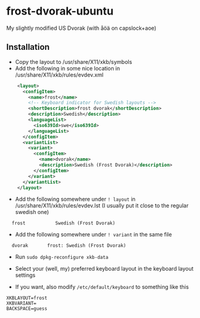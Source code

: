 # frost-dvorak-ubuntu
My slightly modified US Dvorak (with åöä on capslock+aoe)


## Installation

* Copy the layout to /usr/share/X11/xkb/symbols
* Add the following in some nice location in /usr/share/X11/xkb/rules/evdev.xml 

``` xml
    <layout>
      <configItem>
        <name>frost</name>
        <!-- Keyboard indicator for Swedish layouts -->
        <shortDescription>frost dvorak</shortDescription>
        <description>Swedish</description>
        <languageList>
          <iso639Id>swe</iso639Id>
        </languageList>
      </configItem>
      <variantList>
        <variant>
          <configItem>
            <name>dvorak</name>
            <description>Swedish (Frost Dvorak)</description>
          </configItem>
        </variant>
      </variantList>
    </layout>
```

* Add the following somewhere under `! layout` in /usr/share/X11/xkb/rules/evdev.lst (I usually put it close to the regular swedish one)


``` 
  frost           Swedish (Frost Dvorak)
```

* Add the following somewhere under `! variant` in the same file

```
  dvorak       frost: Swedish (Frost Dvorak)
```

* Run `sudo dpkg-reconfigure xkb-data`

* Select your (well, my) preferred keyboard layout in the keyboard layout settings

* If you want, also modify `/etc/default/keyboard` to something like this

```
XKBLAYOUT=frost
XKBVARIANT=
BACKSPACE=guess
```

